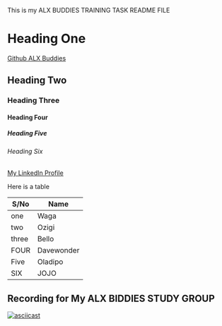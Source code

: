 This is my ALX BUDDIES TRAINING TASK README FILE

# Heading One

[Github ALX Buddies](https://github.com/Waga43/ALX_BUDDIES)

## Heading Two

### Heading Three

#### Heading Four

##### Heading Five

###### Heading Six

[My LinkedIn Profile](https://linkedin.com/a/abdulwasiu)

Here is a table

|S/No|Name|
|----|----|
|one|Waga|
|two|Ozigi|
|three|Bello|
|FOUR|Davewonder|
|Five|Oladipo|
|SIX|JOJO|

## Recording for My ALX BIDDIES STUDY GROUP


[![asciicast](https://asciinema.org/a/517783.svg)](https://asciinema.org/a/517783)

